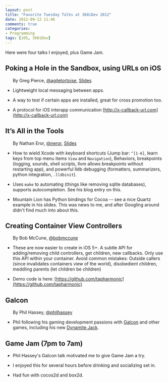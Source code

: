 ```yaml
---
layout: post
title: "Favorite Tuesday Talks at 360iDev 2012"
date: 2012-09-12 11:46
comments: true
categories:
- Programming
tags: [iOS, 360iDev]
---
```

Here were four talks I enjoyed, plus Game Jam.

## Poking a Hole in the Sandbox, using URLs on iOS

&nbsp;&nbsp;&nbsp;&nbsp;&nbsp;&nbsp;By Greg Pierce, [@agiletortoise](http://twitter.com/agiletortoise), [Slides](http://agiletortoise.com/blog/2012/9/11/360idev-poking-a-hole-in-the-sandbox-using-urls-on-ios.html)

* Lightweight local messaging between apps.

* A way to test if certain apps are installed, great for cross promotion too.

* A protocol for iOS interapp communication [http://x-callback-url.com](http://x-callback-url.com)

## It’s All in the Tools

&nbsp;&nbsp;&nbsp;&nbsp;&nbsp;&nbsp;By Nathan Eror, [@neror](http://twitter.com/neror), [Slides](http://neror.us/JNhY)

* How to wield Xcode with keyboard shortcuts (Jump bar: `^[1-6]`, learn keys from top menu items `View` and `Navigation`), Behaviors, breakpoints (logging, sounds, shell scripts, llvm allows breakpoints without restarting app), and powerful lldb debugging (formatters, summarizers, python integration, `.lldbinit`).

* Uses `make` to automating (things like removing sqlite databases), supports autocompletion. See his blog entry on this.

* Mountain Lion has Python bindings for Cocoa -- see a nice Quartz example in his slides.  This was news to me, and after Googling around didn't find much into about this.

## Creating Container View Controllers

&nbsp;&nbsp;&nbsp;&nbsp;&nbsp;&nbsp;By Bob McCune, [@bobmccune](https://twitter.com/bobmccune)

* These are now easier to create in iOS 5+. A subtle API for adding/removing child controllers, get children, new callbacks. Only use this API within your container. Avoid common mistakes: Outside callers (since invalidates containers view of the world), disobedient children, meddling parents (let children be children)

* Demo code is here: [https://github.com/tapharmonic](https://github.com/tapharmonic)

## Galcon

&nbsp;&nbsp;&nbsp;&nbsp;&nbsp;&nbsp;By Phil Hassey, [@philhassey](https://twitter.com/philhassey)

* Phil following his gaming development passions with [Galcon](http://www.galcon.com) and other games, including his new [Dynamite Jack](http://www.oneclickmac.com/dynamite-jack-for-mac-review/).

## Game Jam (7pm to 7am)

* Phil Hassey's Galcon talk motivated me to give Game Jam a try.

* I enjoyed this for several hours before drinking and socializing set in.

* Had fun with cocos2d and box2d. 